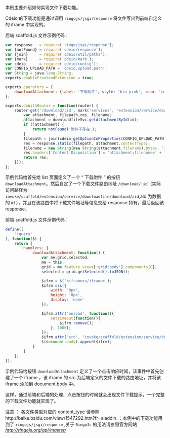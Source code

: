 本例主要介绍如何实现文件下载功能。

 Cdeio 的下载功能是通过调用 `ringojs/jsgi/response` 将文件写出到前端自定义的 iframe 中实现的。

后端 scaffold.js 文件示例代码：
```javascript
var response   = require('ringo/jsgi/response');
var {notFound} = require('cdeio/response');
var {join}     = require('cdeio/util/paths');
var {mark}     = require('cdeio/mark');
var cdeio      = require('cdeio/config');
var CONFIG_UPLOAD_PATH = 'cdeio.upload.path';
var String = java.lang.String;
exports.enableFrontendExtension = true;

exports.operators = {
    downloadAttachment: {label: '下载附件', style: 'btn-pink', icon: 'icon-cloud-download', group: '20-selected', order: 310}
};

exports.doWithRouter = function(router) {
    router.get('/download/:id', mark('services', 'extension/service/downloadfile').on(function (downloadfileSvc, request, id) {
        var attachment, filepath,res, filename;
        attachment = downloadfileSvc.getAttachmentById(id);
        if (!attachment) {
            return notFound('附件不存在');
        }
        filepath = join(cdeio.getOptionInProperties(CONFIG_UPLOAD_PATH), attachment.path);
        res = response.static(filepath, attachment.contentType);
        filename = new String(new String(attachment.filename).bytes, 'ISO8859-1');
        res.headers['Content-Disposition'] = 'attachment;filename=' + filename;
        return res;
    }));
};
```
示例代码给首先给 list 页面定义了一个 “ 下载附件 ” 的按钮 `downloadAttachment`。然后自定了一个下载文件路由地址 `/download/:id`（实际访问路径为 `invoke/scaffold/extension/service/downloadfile/download/aid`,aid 为数据的 id ），并且在该路由中将下载文件地址等信息交给 response 持有，最后返回该 response。

前端 scaffold.js 文件示例代码：
```javascript
define([
    'jquery'
], function($) {
    return {
        handlers: {
            downloadAttachment: function() {
                var me,grid,selected;
                me = this;
                grid = me.feature.views['grid:body'].components[0];
                selected = grid.getSelected().toJSON();

                $ifrm = $('<iframe></iframe>');
                $ifrm.css({
                    width: '0px',
                    height: '0px',
                    display: 'none'
                });

                $ifrm.attr('onload', function(){
                    setTimeout(function(){
                        $ifrm.remove();
                    }, 1000);
                });
                $ifrm.attr('src', 'invoke/scaffold/extension/service/downloadfile/download/' + selected.attachment.id);
                $(document.body).append($ifrm);
            }
        }
    };
});

```
示例代码给按钮 `downloadAttachment` 定义了一个点击响应时间，该事件中首先创建了一个 iframe ，该 iframe 的 src 为后端定义的文件下载的路由地址，并将该 iframe 添加到 document.body 中。

这样，通过前端和后端的处理，点击按钮的时候就会出现文件下载提示，一个完整的下载文件功能就实现了。

<span class="badge badge-warning">注意</span>&nbsp;： 各文件类型对应的 content_type 请参照http://baike.baidu.com/view/1547292.htm?fr=aladdin_；本例中的下载功能用到了 `ringojs/jsgi/response` ,关于 `RingoJs` 的用法请参照官方网站 _http://ringojs.org/api/master/_
